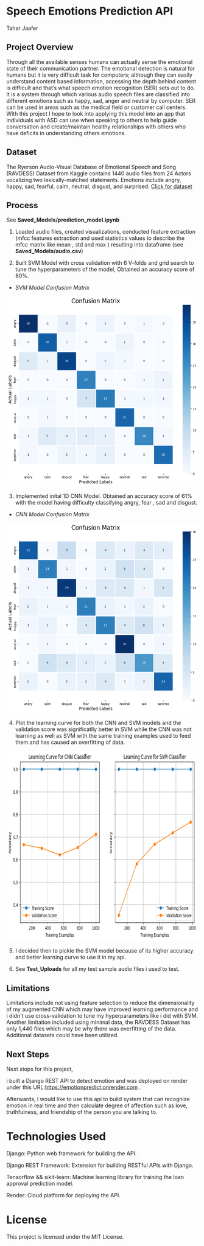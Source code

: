 # Speech Emotions Prediction API
Tahar Jaafer

## Project Overview

Through all the available senses humans can actually sense the emotional state of their communication partner. The emotional detection is natural for humans but it is very difficult task for computers; although they can easily understand content based information, accessing the depth behind content is difficult and that’s what speech emotion recognition (SER) sets out to do. It is a system through which various audio speech files are classified into different emotions such as happy, sad, anger and neutral by computer. SER can be used in areas such as the medical field or customer call centers. With this project I hope to look into applying this model into an app that individuals with ASD can use when speaking to others to help guide conversation and create/maintain healthy relationships with others who have deficits in understanding others emotions.
## Dataset  

The Ryerson Audio-Visual Database of Emotional Speech and Song (RAVDESS) Dataset from Kaggle contains 1440 audio files from 24 Actors vocalizing two lexically-matched statements. Emotions include angry, happy, sad, fearful, calm, neutral, disgust, and surprised. [Click for dataset](https://www.kaggle.com/uwrfkaggler/ravdess-emotional-speech-audio)


## Process  

See **Saved_Models/prediction_model.ipynb**  

1)	Loaded audio files, created visualizations, conducted feature extraction (mfcc features extraction and used statistics values to describe the mfcc matrix like mean , std and max ) resulting into dataframe (see **Saved_Models/audio.csv**)
   
2)	Built SVM Model with cross validation with 6 V-folds and grid search to tune the hyperparameters of the model,  Obtained an accuracy score of 80%.
   - *SVM Model Confusion Matrix*
     
<p align="center">
  <img width="600" height="500" src="https://github.com/Znullptr/EmotionsPredictAPI/blob/main/Images_Uploads/SVM_Confusion_Matrix.png">
</p>  

3)	Implemented inital 1D CNN Model. Obtained an accuracy score of 61% with the model having difficulty classifying angry, fear , sad and disgust.
   - *CNN Model Confusion Matrix*

<p align="center">
  <img width="600" height="500" src="https://github.com/Znullptr/EmotionsPredictAPI/blob/main/Images_Uploads/CNN_Confusion_Matrix.png">
</p>  

4)  Plot the learning curve for both the CNN and SVM models and the validation score was significatlly better in SVM while the CNN was not learning as 
    well as SVM with the same training examples used to feed them and has caused an overfitting of data.

<p align="center">
  <img width="800" height="500" src="https://github.com/Znullptr/EmotionsPredictAPI/blob/main/Images_Uploads/Learning_Curve_CNN_VS_SVM.png">
</p>  
    
5)  I decided then to pickle the SVM model because of its higher accuracy and better learning curve to use it in my api.
   
7)	See **Test_Uploads** for all my test sample audio files i used to test.

## Limitations  

Limitations include not using feature selection to reduce the dimensionality of my augmented CNN which may have improved learning performance and i didn't use cross-validation to tune my hyperparameters like i did with SVM. Another limitation included using minimal data, the RAVDESS Dataset has only 1,440 files which may be why there was overfitting of the data. Additional datasets could have been utilized.

## Next Steps

Next steps for this project,  

i built a Django REST API to detect emotion and was deployed on render under this URL:https://emotionpredict.onrender.com .    

Afterwards, I would like to use this api to build system that can recognize emotion in real time and then calculate degree of affection such as love, truthfulness, and friendship of the person you are talking to.

# Technologies Used  

Django: Python web framework for building the API.  

Django REST Framework: Extension for building RESTful APIs with Django.  

Tensorflow && sikit-learn: Machine learning library for training the loan approval prediction model.  

Render: Cloud platform for deploying the API. 

# License  

This project is licensed under the MIT License.

